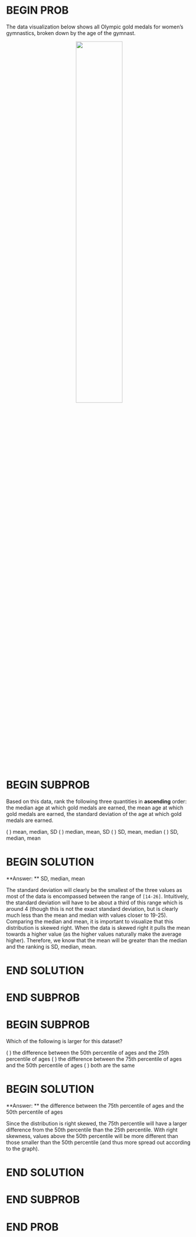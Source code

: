 # BEGIN PROB

The data visualization below shows all Olympic gold medals for women’s gymnastics, broken down by the age of the gymnast. 

<center><img src='../assets/images/wi21-final/gymnastics.png' width=50%></center>

# BEGIN SUBPROB

Based on this data, rank the following three quantities in **ascending** order: the median age at which gold medals are earned, the mean age at which gold medals are earned, the standard deviation of the age at which gold medals are earned.

( ) mean, median, SD
( ) median, mean, SD
( ) SD, mean, median
( ) SD, median, mean
# BEGIN SOLUTION

**Answer: ** SD, median, mean

The standard deviation will clearly be the smallest of the three values as most of the data is encompassed
between the range of `[14-26]`. Intuitively, the standard deviation will have to be about a third of this range
which is around 4 (though this is not the exact standard deviation, but is clearly much less than the mean
and median with values closer to 19-25). Comparing the median and mean, it is important to visualize that this 
distribution is skewed right. When the data is skewed right it pulls the mean towards a higher value (as the higher values
naturally make the average higher). Therefore, we know that the mean will be greater than the median and the ranking is 
SD, median, mean. 

# END SOLUTION

# END SUBPROB

# BEGIN SUBPROB

Which of the following is larger for this dataset?

( ) the difference between the 50th percentile of ages and the 25th percentile of ages
( ) the difference between the 75th percentile of ages and the 50th percentile of ages
( ) both are the same
# BEGIN SOLUTION

**Answer: ** the difference between the 75th percentile of ages and the 50th percentile of ages

Since the distribution is right skewed, the 75th percentile will have a larger difference from the 50th percentile than the
25th percentile. With right skewness, values above the 50th percentile will be more different than those smaller than the 50th 
percentile (and thus more spread out according to the graph). 

# END SOLUTION

# END SUBPROB

# END PROB
